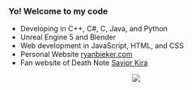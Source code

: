 ### Yo! Welcome to my code
- Developing in C++, C#, C, Java, and Python
- Unreal Engine 5 and Blender
- Web development in JavaScript, HTML, and CSS
- Personal Website <a href="https://bjeker.github.io/ryan-bieker/">ryanbieker.com</a>
- Fan website of Death Note <a href="https://bjeker.github.io/savior-kira/">Savior Kira</a>
<p align="center">
  <a href="https://skillicons.dev">
    <img src="https://skillicons.dev/icons?i=cpp,cs,c,java,py,js,react,html,css,unreal,blender,git" />
  </a>
</p>

